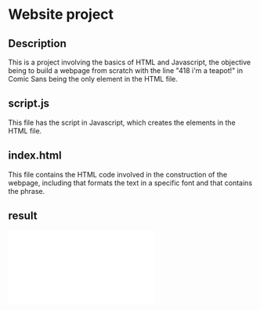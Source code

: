 # Website project
## Description

This is a project involving the basics of HTML and Javascript, the objective being to build a webpage from scratch with the line "418 i'm a teapot!" in Comic Sans being the only element in the HTML file.

## script.js

This file has the script in Javascript, which creates the elements in the HTML file.

## index.html

This file contains the HTML code involved in the construction of the webpage, including <font> that formats the text in a specific font and <body> that contains the phrase.

## result

![webpage](teapot/index.html)